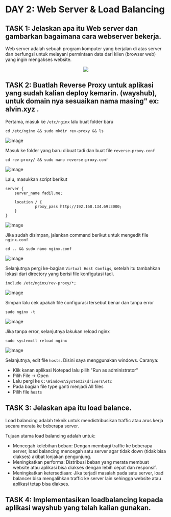 # DAY 2: Web Server & Load Balancing



## TASK 1: Jelaskan apa itu Web server dan gambarkan bagaimana cara webserver bekerja.

  Web server adalah sebuah program komputer yang berjalan di atas server dan berfungsi untuk melayani permintaan data dari klien (browser web) yang ingin mengakses website.

<p align="center">
<img src="https://github.com/fadil05me/devops20-dumbways-AhmadFadillah/assets/45775729/3020da26-1117-4089-a90f-ab67a202d6c3">
</p>



## TASK 2: Buatlah Reverse Proxy untuk aplikasi yang sudah kalian deploy kemarin. (wayshub), untuk domain nya sesuaikan nama masing" ex: alvin.xyz .

  Pertama, masuk ke ```/etc/nginx``` lalu buat folder baru
  
  ```
  cd /etc/nginx && sudo mkdir rev-proxy && ls
  ```

  ![image](https://github.com/fadil05me/devops20-dumbways-AhmadFadillah/assets/45775729/b8c43091-bde1-4389-9e6e-5e5700ae34ee)

  Masuk ke folder yang baru dibuat tadi dan buat file ```reverse-proxy.conf```

  ```
  cd rev-proxy/ && sudo nano reverse-proxy.conf
  ```

  ![image](https://github.com/fadil05me/devops20-dumbways-AhmadFadillah/assets/45775729/b3ca9286-42bf-4224-9b1f-225c892a4073)


  Lalu, masukkan script berikut

  ```
  server {
      server_name fadil.me;
  
      location / {
               proxy_pass http://192.168.134.69:3000;
      }
  }
  ```

  ![image](https://github.com/fadil05me/devops20-dumbways-AhmadFadillah/assets/45775729/88e796f6-327e-43f7-8d5d-e3315cfbda16)

  
  Jika sudah disimpan, jalankan command berikut untuk mengedit file ```nginx.conf```

  ```
  cd .. && sudo nano nginx.conf
  ```
  
  ![image](https://github.com/fadil05me/devops20-dumbways-AhmadFadillah/assets/45775729/8eb7fdb7-82c3-4725-a531-d7e6dff5ea34)

  Selanjutnya pergi ke-bagian ```Virtual Host Configs```, setelah itu tambahkan lokasi dari directory yang berisi file konfigutasi tadi.

  ```
  include /etc/nginx/rev-proxy/*;
  ```

  ![image](https://github.com/fadil05me/devops20-dumbways-AhmadFadillah/assets/45775729/4473f23b-4ab4-4fb6-a27a-a11c42fbb4d0)

  Simpan lalu cek apakah file configurasi tersebut benar dan tanpa error

  ```
  sudo nginx -t
  ```

  ![image](https://github.com/fadil05me/devops20-dumbways-AhmadFadillah/assets/45775729/53b45bf8-4019-418f-9e02-7ab07f65ccd6)


  Jika tanpa error, selanjutnya lakukan reload nginx

  ```
  sudo systemctl reload nginx
  ```
  
  ![image](https://github.com/fadil05me/devops20-dumbways-AhmadFadillah/assets/45775729/a8599609-eb5a-4455-a3fc-99c690c9c472)


  Selanjutnya, edit file ```hosts```. Disini saya menggunakan windows.
  Caranya:
  - Klik kanan aplikasi Notepad lalu pilih "Run as administrator"
  - Pilih File -> Open
  - Lalu pergi ke ```C:\Windows\System32\drivers\etc```
  - Pada bagian file type ganti menjadi All files
  - Pilih file ```hosts```

  

  

  

## TASK 3: Jelaskan apa itu load balance.

  Load balancing adalah teknik untuk mendistribusikan traffic atau arus kerja secara merata ke beberapa server.

  Tujuan utama load balancing adalah untuk:
  - Mencegah kelebihan beban: Dengan membagi traffic ke beberapa server, load balancing mencegah satu server agar tidak down (tidak bisa diakses) akibat lonjakan pengunjung.
  - Meningkatkan performa: Distribusi beban yang merata membuat website atau aplikasi bisa diakses dengan lebih cepat dan responsif.
  - Meningkatkan ketersediaan: Jika terjadi masalah pada satu server, load balancer bisa mengalihkan traffic ke server lain sehingga website atau aplikasi tetap bisa diakses.

  

## TASK 4: Implementasikan loadbalancing kepada aplikasi wayshub yang telah kalian gunakan.

